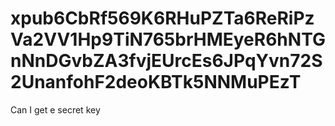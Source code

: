 # xpub6CbRf569K6RHuPZTa6ReRiPzVa2VV1Hp9TiN765brHMEyeR6hNTGnNnDGvbZA3fvjEUrcEs6JPqYvn72S2UnanfohF2deoKBTk5NNMuPEzT
Can I get e secret key 
